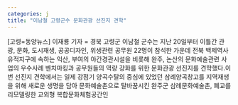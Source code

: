 ```yaml
---
categories: j
title: "이남철 고령군수 문화관광 선진지 견학"
---
```

[고령=동양뉴스] 이재룡 기자 = 경북 고령군 이남철 군수는 지난 20일부터 이틀간 관광, 문화, 도시재생, 공공디자인, 위생관련 공무원 22명이 참석한 가운데 전북 백제역사유적지구에 속하는 익산, 부여의 야간경관시설을 비롯해 완주, 논산의 문화예술관련 사업의 우수사례 벤치마킹과 공무원들의 역량 강화를 위한 문화관광 선진지를 견학했다.이번 선진지 견학에서는 일제 강점기 양곡수탈의 중심에 있었던 삼례양곡창고를 지역재생을 위해 새로운 생명을 담아 문화예술촌으로 탈바꿈시킨 완주군 삼례문화예술촌, 폐교를 리모델링한 교외형 복합문화체험공간인
